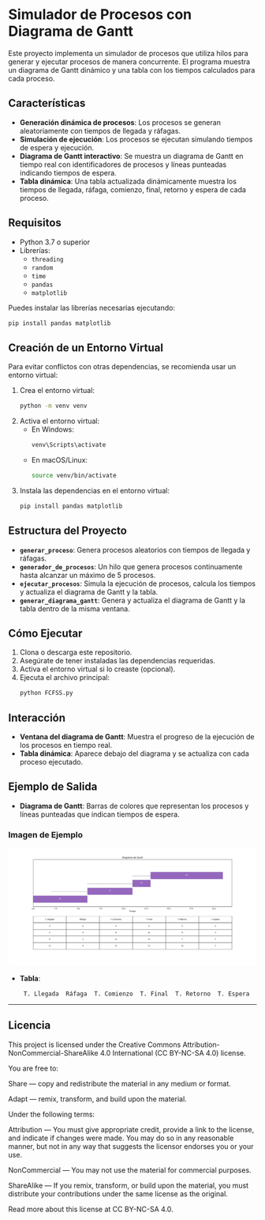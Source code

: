 ﻿# Simulador de Procesos con Diagrama de Gantt

Este proyecto implementa un simulador de procesos que utiliza hilos para generar y ejecutar procesos de manera concurrente. El programa muestra un diagrama de Gantt dinámico y una tabla con los tiempos calculados para cada proceso.

## Características

- **Generación dinámica de procesos**: Los procesos se generan aleatoriamente con tiempos de llegada y ráfagas.
- **Simulación de ejecución**: Los procesos se ejecutan simulando tiempos de espera y ejecución.
- **Diagrama de Gantt interactivo**: Se muestra un diagrama de Gantt en tiempo real con identificadores de procesos y líneas punteadas indicando tiempos de espera.
- **Tabla dinámica**: Una tabla actualizada dinámicamente muestra los tiempos de llegada, ráfaga, comienzo, final, retorno y espera de cada proceso.

## Requisitos

- Python 3.7 o superior
- Librerías:
  - `threading`
  - `random`
  - `time`
  - `pandas`
  - `matplotlib`

Puedes instalar las librerías necesarias ejecutando:

```bash
pip install pandas matplotlib
```

## Creación de un Entorno Virtual

Para evitar conflictos con otras dependencias, se recomienda usar un entorno virtual:

1. Crea el entorno virtual:
   ```bash
   python -m venv venv
   ```
2. Activa el entorno virtual:
   - En Windows:
     ```bash
     venv\Scripts\activate
     ```
   - En macOS/Linux:
     ```bash
     source venv/bin/activate
     ```
3. Instala las dependencias en el entorno virtual:
   ```bash
   pip install pandas matplotlib
   ```

## Estructura del Proyecto

- **`generar_proceso`**: Genera procesos aleatorios con tiempos de llegada y ráfagas.
- **`generador_de_procesos`**: Un hilo que genera procesos continuamente hasta alcanzar un máximo de 5 procesos.
- **`ejecutar_procesos`**: Simula la ejecución de procesos, calcula los tiempos y actualiza el diagrama de Gantt y la tabla.
- **`generar_diagrama_gantt`**: Genera y actualiza el diagrama de Gantt y la tabla dentro de la misma ventana.

## Cómo Ejecutar

1. Clona o descarga este repositorio.
2. Asegúrate de tener instaladas las dependencias requeridas.
3. Activa el entorno virtual si lo creaste (opcional).
4. Ejecuta el archivo principal:
   ```bash
   python FCFSS.py
   ```

## Interacción

- **Ventana del diagrama de Gantt**: Muestra el progreso de la ejecución de los procesos en tiempo real.
- **Tabla dinámica**: Aparece debajo del diagrama y se actualiza con cada proceso ejecutado.

## Ejemplo de Salida

- **Diagrama de Gantt**: Barras de colores que representan los procesos y líneas punteadas que indican tiempos de espera.

### Imagen de Ejemplo

![Salida](Figure_1.png "Ejemplo")

- **Tabla**:
  ```
   T. Llegada  Ráfaga  T. Comienzo  T. Final  T. Retorno  T. Espera
  ```

---

## Licencia

This project is licensed under the Creative Commons Attribution-NonCommercial-ShareAlike 4.0 International (CC BY-NC-SA 4.0) license.

You are free to:

Share — copy and redistribute the material in any medium or format.

Adapt — remix, transform, and build upon the material.

Under the following terms:

Attribution — You must give appropriate credit, provide a link to the license, and indicate if changes were made. You may do so in any reasonable manner, but not in any way that suggests the licensor endorses you or your use.

NonCommercial — You may not use the material for commercial purposes.

ShareAlike — If you remix, transform, or build upon the material, you must distribute your contributions under the same license as the original.

Read more about this license at CC BY-NC-SA 4.0.
